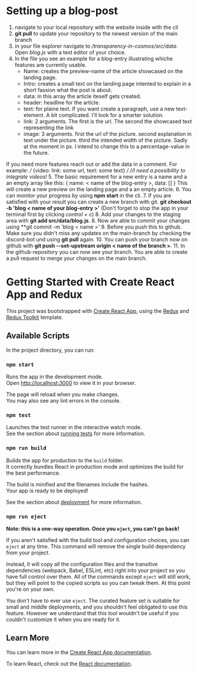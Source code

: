 # Setting up a blog-post

1. navigate to your local repository with the website inside with the cli
2. **git pull** to update your repository to the newest version of the main branch
3. in your file explorer navigate to */transparency-in-cosmos/src/data*. Open *blog.js* with a text editor of your choice.
4. In the file you see an example for a blog-entry illustrating whiche features are currently usable.
    * Name: creates the preview-name of the article showcased on the landing page.
    * Intro: creates a small text on the landing page intented to explain in a short fassion what the post is about.
    * data: in this array the article iteself gets created.
    * header: headline for the article.
    * text: for plaine text. If you want create a paragraph, use a new text-element. A bit complicated. I'll look for a smarter solution.
    * link: 2 arguments. The first is the url. The second the showcased text representing the link
    * image: 3 arguments. first the url of the picture. second explanation in text under the picture. third the intended width of the picture. Sadly at the moment in px. I intend to change this to a percentage-value in the future.

If you need more features reach out or add the data in a comment. For example:
*/* {video: link: some url, text: some text} */ //I need a possibility to integrate videos!*
5. The basic requirement for a new entry is a name and a an empty array like this:
{
    name: < name of the blog-entry >,
    data: []
}
This will create a new preview on the landing page and a an empty article.
6. You can monitor your progress by using **npm start** in the cli.
7. If you are satisfied with your result you can create a new branch with git. **git checkout -b 'blog < name of your blog-entry >'** (Don't forget to stop the app in your terminal first by clicking *control + c*)
8. Add your changes to the staging area with **git add src/data/blog.js**. 
8. Now are able to commit your changes using **git commit -m 'blog < name >'
9. Before you push this to github. Make sure you didn't miss any updates on the main-branch by checking the discord-bot und using **git pull** again. 
10. You can push your branch now on github with **git push --set-upstream origin < name of the branch >**.
11. In the github-repository you can now see your branch. You are able to create a pull request to merge your changes on the main branch.

# Getting Started with Create React App and Redux

This project was bootstrapped with [Create React App](https://github.com/facebook/create-react-app), using the [Redux](https://redux.js.org/) and [Redux Toolkit](https://redux-toolkit.js.org/) template.

## Available Scripts

In the project directory, you can run:

### `npm start`

Runs the app in the development mode.\
Open [http://localhost:3000](http://localhost:3000) to view it in your browser.

The page will reload when you make changes.\
You may also see any lint errors in the console.

### `npm test`

Launches the test runner in the interactive watch mode.\
See the section about [running tests](https://facebook.github.io/create-react-app/docs/running-tests) for more information.

### `npm run build`

Builds the app for production to the `build` folder.\
It correctly bundles React in production mode and optimizes the build for the best performance.

The build is minified and the filenames include the hashes.\
Your app is ready to be deployed!

See the section about [deployment](https://facebook.github.io/create-react-app/docs/deployment) for more information.

### `npm run eject`

**Note: this is a one-way operation. Once you `eject`, you can't go back!**

If you aren't satisfied with the build tool and configuration choices, you can `eject` at any time. This command will remove the single build dependency from your project.

Instead, it will copy all the configuration files and the transitive dependencies (webpack, Babel, ESLint, etc) right into your project so you have full control over them. All of the commands except `eject` will still work, but they will point to the copied scripts so you can tweak them. At this point you're on your own.

You don't have to ever use `eject`. The curated feature set is suitable for small and middle deployments, and you shouldn't feel obligated to use this feature. However we understand that this tool wouldn't be useful if you couldn't customize it when you are ready for it.

## Learn More

You can learn more in the [Create React App documentation](https://facebook.github.io/create-react-app/docs/getting-started).

To learn React, check out the [React documentation](https://reactjs.org/).
